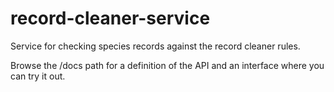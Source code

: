 # record-cleaner-service
Service for checking species records against the record cleaner rules.

Browse the /docs path for a definition of the API and an interface where
you can try it out.


